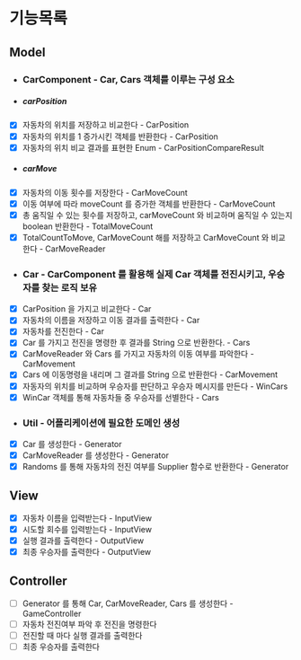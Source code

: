 # 기능목록

## Model
-  ### CarComponent - Car, Cars 객체를 이루는 구성 요소
- ##### carPosition
- [x] 자동차의 위치를 저장하고 비교한다 - CarPosition
- [x] 자동차의 위치를 1 증가시킨 객체를 반환한다 - CarPosition
- [x] 자동차의 위치 비교 결과를 표현한 Enum - CarPositionCompareResult
- ##### carMove
- [x] 자동차의 이동 횟수를 저장한다 - CarMoveCount
- [x] 이동 여부에 따라 moveCount 를 증가한 객체를 반환한다 - CarMoveCount
- [x] 총 움직일 수 있는 횟수를 저장하고, carMoveCount 와 비교하며 움직일 수 있는지 boolean 반환한다 - TotalMoveCount
- [x] TotalCountToMove, CarMoveCount 해를 저장하고 CarMoveCount 와 비교한다 - CarMoveReader
-  ### Car - CarComponent 를 활용해 실제 Car 객체를 전진시키고, 우승자를 찾는 로직 보유
- [x] CarPosition 을 가지고 비교한다 - Car
- [x] 자동차의 이름을 저장하고 이동 결과를 출력한다 - Car
- [x] 자동차를 전진한다 - Car
- [x] Car 를 가지고 전진을 명령한 후 결과를 String 으로 반환한다. - Cars
- [x] CarMoveReader 와 Cars 를 가지고 자동차의 이동 여부를 파악한다 - CarMovement
- [x] Cars 에 이동명령을 내리며 그 결과를 String 으로 반환한다 - CarMovement
- [x] 자동자의 위치를 비교하며 우승자를 판단하고 우승자 메시지를 만든다 - WinCars
- [x] WinCar 객체를 통해 자동차들 중 우승자를 선별한다 - Cars
- ### Util - 어플리케이션에 필요한 도메인 생성
- [x] Car 를 생성한다 - Generator
- [x] CarMoveReader 를 생성한다 - Generator
- [x] Randoms 를 통해 자동차의 전진 여부를 Supplier 함수로 반환한다 - Generator
## View
- [x] 자동차 이름을 입력받는다 - InputView
- [x] 시도할 회수를 입력받는다 - InputView
- [x] 실행 결과를 출력한다 - OutputView
- [x] 최종 우승자를 출력한다 - OutputView
## Controller
- [ ] Generator 를 통해 Car, CarMoveReader, Cars 를 생성한다 - GameController
- [ ] 자동차 전진여부 파악 후 전진을 명령한다
- [ ] 전진할 때 마다 실행 결과를 출력한다
- [ ] 최종 우승자를 출력한다
